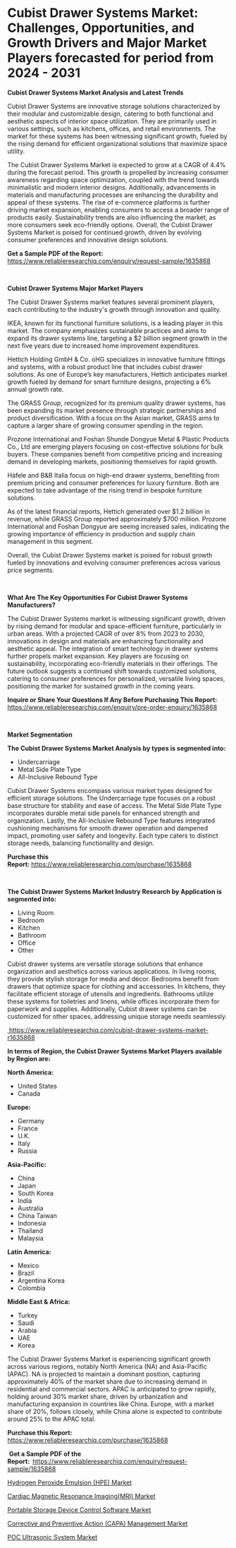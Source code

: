 <p><h1>Cubist Drawer Systems Market: Challenges, Opportunities, and Growth Drivers and Major Market Players forecasted for period from 2024 - 2031</h1></p><p><strong>Cubist Drawer Systems Market Analysis and Latest Trends</strong></p>
<p><p>Cubist Drawer Systems are innovative storage solutions characterized by their modular and customizable design, catering to both functional and aesthetic aspects of interior space utilization. They are primarily used in various settings, such as kitchens, offices, and retail environments. The market for these systems has been witnessing significant growth, fueled by the rising demand for efficient organizational solutions that maximize space utility.</p><p>The Cubist Drawer Systems Market is expected to grow at a CAGR of 4.4% during the forecast period. This growth is propelled by increasing consumer awareness regarding space optimization, coupled with the trend towards minimalistic and modern interior designs. Additionally, advancements in materials and manufacturing processes are enhancing the durability and appeal of these systems. The rise of e-commerce platforms is further driving market expansion, enabling consumers to access a broader range of products easily. Sustainability trends are also influencing the market, as more consumers seek eco-friendly options. Overall, the Cubist Drawer Systems Market is poised for continued growth, driven by evolving consumer preferences and innovative design solutions.</p></p>
<p><strong>Get a Sample PDF of the Report:&nbsp;</strong> <a href="https://www.reliableresearchiq.com/enquiry/request-sample/1635868?utm_campaign=1088&utm_medium=2&utm_source=Github&utm_content=ia&utm_term=07122024&utm_id=cubist-drawer-systems">https://www.reliableresearchiq.com/enquiry/request-sample/1635868</a></p>
<p>&nbsp;</p>
<p><strong>Cubist Drawer Systems Major Market Players</strong></p>
<p><p>The Cubist Drawer Systems market features several prominent players, each contributing to the industry's growth through innovation and quality. </p><p>IKEA, known for its functional furniture solutions, is a leading player in this market. The company emphasizes sustainable practices and aims to expand its drawer systems line, targeting a $2 billion segment growth in the next five years due to increased home improvement expenditures.</p><p>Hettich Holding GmbH & Co. oHG specializes in innovative furniture fittings and systems, with a robust product line that includes cubist drawer solutions. As one of Europe’s key manufacturers, Hettich anticipates market growth fueled by demand for smart furniture designs, projecting a 6% annual growth rate.</p><p>The GRASS Group, recognized for its premium quality drawer systems, has been expanding its market presence through strategic partnerships and product diversification. With a focus on the Asian market, GRASS aims to capture a larger share of growing consumer spending in the region.</p><p>Prozone International and Foshan Shunde Dongyue Metal & Plastic Products Co., Ltd are emerging players focusing on cost-effective solutions for bulk buyers. These companies benefit from competitive pricing and increasing demand in developing markets, positioning themselves for rapid growth.</p><p>Häfele and B&B Italia focus on high-end drawer systems, benefiting from premium pricing and consumer preferences for luxury furniture. Both are expected to take advantage of the rising trend in bespoke furniture solutions.</p><p>As of the latest financial reports, Hettich generated over $1.2 billion in revenue, while GRASS Group reported approximately $700 million. Prozone International and Foshan Dongyue are seeing increased sales, indicating the growing importance of efficiency in production and supply chain management in this segment. </p><p>Overall, the Cubist Drawer Systems market is poised for robust growth fueled by innovations and evolving consumer preferences across various price segments.</p></p>
<p>&nbsp;</p>
<p><strong>What Are The Key Opportunities For Cubist Drawer Systems Manufacturers?</strong></p>
<p><p>The Cubist Drawer Systems market is witnessing significant growth, driven by rising demand for modular and space-efficient furniture, particularly in urban areas. With a projected CAGR of over 8% from 2023 to 2030, innovations in design and materials are enhancing functionality and aesthetic appeal. The integration of smart technology in drawer systems further propels market expansion. Key players are focusing on sustainability, incorporating eco-friendly materials in their offerings. The future outlook suggests a continued shift towards customized solutions, catering to consumer preferences for personalized, versatile living spaces, positioning the market for sustained growth in the coming years.</p></p>
<p><strong>Inquire or Share Your Questions If Any Before Purchasing This Report:</strong> <a href="https://www.reliableresearchiq.com/enquiry/pre-order-enquiry/1635868?utm_campaign=1088&utm_medium=2&utm_source=Github&utm_content=ia&utm_term=07122024&utm_id=cubist-drawer-systems">https://www.reliableresearchiq.com/enquiry/pre-order-enquiry/1635868</a></p>
<p>&nbsp;</p>
<p><strong>Market Segmentation</strong></p>
<p><strong>The Cubist Drawer Systems Market Analysis by types is segmented into:</strong></p>
<p><ul><li>Undercarriage</li><li>Metal Side Plate Type</li><li>All-Inclusive Rebound Type</li></ul></p>
<p><p>Cubist Drawer Systems encompass various market types designed for efficient storage solutions. The Undercarriage type focuses on a robust base structure for stability and ease of access. The Metal Side Plate Type incorporates durable metal side panels for enhanced strength and organization. Lastly, the All-Inclusive Rebound Type features integrated cushioning mechanisms for smooth drawer operation and dampened impact, promoting user safety and longevity. Each type caters to distinct storage needs, balancing functionality and design.</p></p>
<p><strong>Purchase this Report:&nbsp;</strong><a href="https://www.reliableresearchiq.com/purchase/1635868?utm_campaign=1088&utm_medium=2&utm_source=Github&utm_content=ia&utm_term=07122024&utm_id=cubist-drawer-systems">https://www.reliableresearchiq.com/purchase/1635868</a></p>
<p>&nbsp;</p>
<p><strong>The Cubist Drawer Systems Market Industry Research by Application is segmented into:</strong></p>
<p><ul><li>Living Room</li><li>Bedroom</li><li>Kitchen</li><li>Bathroom</li><li>Office</li><li>Other</li></ul></p>
<p><p>Cubist drawer systems are versatile storage solutions that enhance organization and aesthetics across various applications. In living rooms, they provide stylish storage for media and décor. Bedrooms benefit from drawers that optimize space for clothing and accessories. In kitchens, they facilitate efficient storage of utensils and ingredients. Bathrooms utilize these systems for toiletries and linens, while offices incorporate them for paperwork and supplies. Additionally, Cubist drawer systems can be customized for other spaces, addressing unique storage needs seamlessly.</p></p>
<p><a href="https://www.reliableresearchiq.com/cubist-drawer-systems-market-r1635868?utm_campaign=1088&utm_medium=2&utm_source=Github&utm_content=ia&utm_term=07122024&utm_id=cubist-drawer-systems">&nbsp;https://www.reliableresearchiq.com/cubist-drawer-systems-market-r1635868</a></p>
<p><strong>In terms of Region, the Cubist Drawer Systems Market Players available by Region are:</strong></p>
<p>
    <p> <strong> North America: </strong>
        <ul>
            <li>United States</li>
            <li>Canada</li>
        </ul>
        </p> 
    <p> <strong> Europe: </strong>
        <ul>
            <li>Germany</li>
            <li>France</li>
            <li>U.K.</li>
            <li>Italy</li>
            <li>Russia</li>
        </ul>
        </p> 
    <p> <strong> Asia-Pacific: </strong>
        <ul>
            <li>China</li>
            <li>Japan</li>
            <li>South Korea</li>
            <li>India</li>
            <li>Australia</li>
            <li>China Taiwan</li>
            <li>Indonesia</li>
            <li>Thailand</li>
            <li>Malaysia</li>
        </ul>
        </p> 
    <p> <strong> Latin America: </strong>
        <ul>
            <li>Mexico</li>
            <li>Brazil</li>
            <li>Argentina Korea</li>
            <li>Colombia</li>
        </ul>
        </p> 
    <p> <strong> Middle East & Africa: </strong>
        <ul>
            <li>Turkey</li>
            <li>Saudi</li>
            <li>Arabia</li>
            <li>UAE</li>
            <li>Korea</li>
        </ul>
    </p>
    </p>
<p><p>The Cubist Drawer Systems Market is experiencing significant growth across various regions, notably North America (NA) and Asia-Pacific (APAC). NA is projected to maintain a dominant position, capturing approximately 40% of the market share due to increasing demand in residential and commercial sectors. APAC is anticipated to grow rapidly, holding around 30% market share, driven by urbanization and manufacturing expansion in countries like China. Europe, with a market share of 20%, follows closely, while China alone is expected to contribute around 25% to the APAC total.</p></p>
<p><strong>Purchase this Report: </strong><a href="https://www.reliableresearchiq.com/purchase/1635868?utm_campaign=1088&utm_medium=2&utm_source=Github&utm_content=ia&utm_term=07122024&utm_id=cubist-drawer-systems">https://www.reliableresearchiq.com/purchase/1635868</a></p>
<p>&nbsp;<strong>Get a Sample PDF of the Report:&nbsp;&nbsp;</strong><a href="https://www.reliableresearchiq.com/enquiry/request-sample/1635868?utm_campaign=1088&utm_medium=2&utm_source=Github&utm_content=ia&utm_term=07122024&utm_id=cubist-drawer-systems">https://www.reliableresearchiq.com/enquiry/request-sample/1635868</a></p>
<p><strong></strong></p>
<p><p><a href="https://issuu.com/reportprime-2/docs/hydrogen-peroxide-emulsion-hpe-market-size-2030.pp?utm_campaign=1088&utm_medium=2&utm_source=Github&utm_content=ia&utm_term=07122024&utm_id=cubist-drawer-systems">Hydrogen Peroxide Emulsion (HPE) Market</a></p><p><a href="https://github.com/ulyssacrayne00231/Market-Research-Report-List-1/blob/main/cardiac-magnetic-resonance-imagingmri-market.md?utm_campaign=1088&utm_medium=2&utm_source=Github&utm_content=ia&utm_term=07122024&utm_id=cubist-drawer-systems">Cardiac Magnetic Resonance Imaging(MRI) Market</a></p><p><a href="https://www.linkedin.com/pulse/portable-storage-device-control-software-market-overview-regional-k9dff?utm_campaign=1088&utm_medium=2&utm_source=Github&utm_content=ia&utm_term=07122024&utm_id=cubist-drawer-systems">Portable Storage Device Control Software Market</a></p><p><a href="https://www.linkedin.com/pulse/industry-analysis-technologica-pivot-research-oo2ie?utm_campaign=1088&utm_medium=2&utm_source=Github&utm_content=ia&utm_term=07122024&utm_id=cubist-drawer-systems">Corrective and Preventive Action (CAPA) Management Market</a></p><p><a href="https://issuu.com/reportprime-2/docs/poc-ultrasonic-system-market-size-2030.pptx?utm_campaign=1088&utm_medium=2&utm_source=Github&utm_content=ia&utm_term=07122024&utm_id=cubist-drawer-systems">POC Ultrasonic System Market</a></p></p>